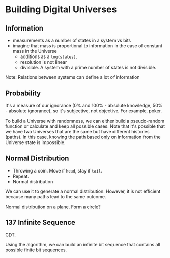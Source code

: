 # Building Digital Universes

## Information

- measurements as a number of states in a system vs bits
- imagine that mass is proportional to information in the case of constant mass in the Universe
  - additions as a `log(states)`.
  - resolution is not linear
  - divisible. A system with a prime number of states is not divisible.
 
Note: Relations between systems can define a lot of information

## Probability

It's a measure of our ignorance (0% and 100% - absolute knowledge, 50% - absolute ignorance), so it's subjective, not objective. For example, poker.

To build a Universe with randomness, we can either build a pseudo-random function or calculate and keep all possible cases. Note that it's possible that we have two Universes that are the same but have different histories (paths). In this case, knowing the path based only on information from the Universe state is impossible.

## Normal Distribution

- Throwing a coin. Move if `head`, stay if `tail`.
- Repeat.
- Normal distribution

We can use it to generate a normal distribution. However, it is not efficient because many paths lead to the same outcome.

Normal distribution on a plane. Form a circle?

## 137 Infinite Sequence

CDT.

Using the algorithm, we can build an infinite bit sequence that contains all possible finite bit sequences.
